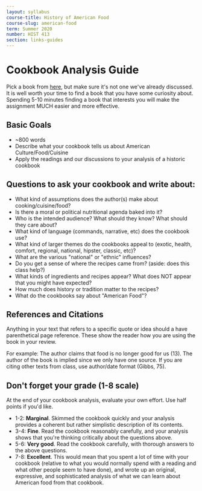 ```yaml
---
layout: syllabus
course-title: History of American Food
course-slug: american-food
term: Summer 2020
number: HIST 413
section: links-guides
---
```


# Cookbook Analysis Guide
Pick a book from [here](https://babel.hathitrust.org/cgi/mb?c=1934413200;a=listis;sort=date_a;sz=100), but make sure it's not one we've already discussed. It is well worth your time to find a book that you have some curiosity about. Spending 5-10 minutes finding a book that interests you will make the assignment MUCH easier and more effective.


## Basic Goals
- ~800 words
- Describe what your cookbook tells us about American Culture/Food/Cuisine
- Apply the readings and our discussions to your analysis of a historic cookbook


## Questions to ask your cookbook and write about:
- What kind of assumptions does the author(s) make about cooking/cuisine/food?
- Is there a moral or political nutritional agenda baked into it?
- Who is the intended audience? What should they know? What should they care about?
- What kind of language (commands, narrative, etc) does the cookbook use?
- What kind of larger themes do the cookbooks appeal to (exotic, health, comfort, regional, national, hipster, classic, etc)?
- What are the various "national" or "ethnic" influences?
- Do you get a sense of where the recipes came from? (aside: does this class help?)
- What kinds of ingredients and recipes appear? What does NOT appear that you might have expected?
- How much does history or tradition matter to the recipes?
- What do the cookbooks say about "American Food"?


## References and Citations
Anything in your text that refers to a specific quote or idea should a have parenthetical page reference. These show the reader how you are using the book in your review.

For example: The author claims that food is no longer good for us (13). The author of the book is implied since we only have one source. If you are citing other texts from class, use author/date format (Gibbs, 75).


## Don't forget your grade (1-8 scale)
At the end of your cookbook analysis, evaluate your own effort. Use half points if you'd like.

- 1-2: **Marginal**. Skimmed the cookbook quickly and your analysis provides a coherent but rather simplistic description of its contents.
- 3-4: **Fine**. Read the cookbook reasonably carefully, and your analysis shows that you're thinking critically about the questions above.
- 5-6: **Very good**. Read the cookbook carefully, with thorough answers to the above questions.
- 7-8: **Excellent**. This would mean that you spent a lot of time with your cookbook (relative to what you would normally spend with a reading and what other people seem to have done), and wrote up an original, expressive, and sophisticated analysis of what we can learn about American food from that cookbook.
